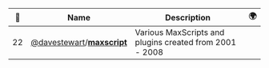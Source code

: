 |:star2: | Name | Description | 🌍|
|---|---|---|---|
|22|[@davestewart](https://github.com/davestewart)/[**maxscript**](https://github.com/davestewart/maxscript)|Various MaxScripts and plugins created from 2001 - 2008||

